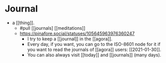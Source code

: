 # Journal
- a [[thing]].
	- #pull [[journals] [[meditations]]
	- https://pinafore.social/statuses/105645963976360247
		- I try to keep a [[journal]] in the [[agora]].
		- Every day, if you want, you can go to the ISO-8601 node for it if you want to read the journals of [[agora]] users: [[2021-01-30]].
		- You can also always visit [[today]] and [[journals]] (many days).
